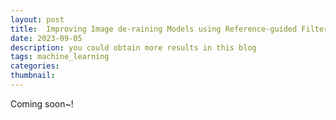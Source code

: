 ```yaml
---
layout: post
title:  Improving Image de-raining Models using Reference-guided Filtering
date: 2023-09-05
description: you could obtain more results in this blog
tags: machine_learning
categories: 
thumbnail: 
---
```


Coming soon~!